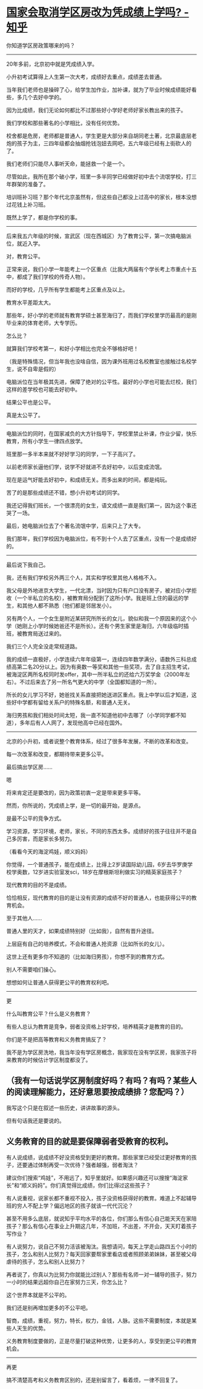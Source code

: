 # [国家会取消学区房改为凭成绩上学吗? - 知乎](https://www.zhihu.com/question/385025861/answer/1808977946)

你知道学区房政策哪来的吗？

___

20年多前，北京初中就是凭成绩入学。

小升初考试算得上人生第一次大考，成绩好去重点，成绩差去普通。

当年我们老师也是操碎了心，给学生加作业，加补课，就为了毕业时候成绩能好看些，多几个去好中学的。

因为比成绩，我们无论如何都比不过那些好小学好老师好家长教出来的孩子。

我们学校和那些著名的小学相比，没有任何优势。

校舍都是危房，老师都是普通人，学生更是大部分来自胡同老土著，北京最底层老炮的孩子为主，三四年级都会抽烟抢钱泡妞去网吧，五六年级已经有上街砍人的了。

我们老师们只能尽人事听天命，能拯救一个是一个。

尽管如此，我所在那个破小学，班里一多半同学已经做好初中去个流氓学校，打三年群架的准备了。

培训班补习班？那个年代北京虽然有，但这些自己都没上过高中的家长，根本没想过花钱上补习班。

既然上学了，都是你学校的事。

___

后来我五六年级的时候，宣武区（现在西城区）为了教育公平，第一次搞电脑派位，就近入学。

对，教育公平。

正常来说，我们小学一年能考上一个区重点（比我大两届有个学长考上市重点十五中，都成了我们学校的传奇人物）。

而好的学校，几乎所有学生都能考上区重点及以上。

教育水平差距太大。

那些年，好小学的老师就有教育学硕士甚至海归了，而我们学校里学历最高的是刚毕业来的体育老师，大专学历。

怎么比？

就算我们学校考第一，和好小学相比也完全不够格好吧！

（我是特殊情况，但当年我也没啥自信，因为课外班用过名校教室也接触过名校学生，说不自卑是假的）

电脑派位在当年极其先进，保障了绝对的公平性。最好的小学也可能去烂校，我们这样的差学校也可能去好初中。

结果公平也是公平。

真是太公平了。

___

电脑派位的同时，在国家减负的大方针指导下，学校里禁止补课，作业少留，快乐教育，所有小学生一律四点放学。

班里那一多半本来就不好好学习的同学，一下子高兴了。

以前老师家长逼他们学，说学不好就进不去好初中，以后变成流氓。

现在是运气好能去好初中，和成绩无关。而多出来的时间，都是纯玩。

苦了的是那些成绩还不错，想小升初考试的同学。

我还记得我们班长，一个很漂亮的女生，语文成绩一直是我们第一，因为这个事还哭了一场。

最后，她电脑派位去了个著名流氓中学，后来只上了大专。

我们那年，我们学校因为电脑派位，有不到十个人去了区重点，没有一个是成绩好的。

___

最后说下我自己。

我，还有我们学校另外两三个人，其实和学校里其他人格格不入。

我父母是外地进京大学生，一代北漂，当时因为只有户口没有房子，被对应小学拒收（一个半私立的名校），被教育局分配到了这所小学。我是班上住的最远的学生，和其他人都不熟悉（他们都是邻居发小）。

另有两个人，一个女生是附近某研究所所长的女儿，貌似和我一个原因来的这个小学（她刚上小学时候她爸还不是所长）。还有个男生家里是海归，六年级临时插班，被教育局送过来的。

我们三个人完全没走常规道路。

我的成绩一直极好，小学连续六年年级第一，连续四年数学满分，语数外三科总成绩高第二名20分以上。因为有奥数一等奖和其他一些奖项，去了自主招生考试，被海淀区两所名校同时发offer，其中一所半私立的还给六万奖学金（2000年左右）。不过后来去了另一所名气更大的中学（全国都知道的一所）。

所长的女儿学习不好，她爸找关系直接把她送进区重点。我上中学以后才知道，这些好中学都有留给关系户的特殊名额，和普通人无关。

海归男孩和我们相处时间太短，我一直不知道他初中去哪了（小学同学都不知道），多年后有人人网了，发现他高中已经在国外。

___

北京的小升初，或者说整个教育体系，经过了很多年发展，不断的改革和改变。

每一次改革和改变，都期待带来更多公平。

最后搞出学区房……

嗯

将来肯定还是要改的，因为政策初衷一定是带来更多平等。

然而，你所说的，凭成绩上学，是一切的最开始，是源点。

是最不公平的竞争方式。

学习资源，学习环境，老师，家长，不同的东西太多。成绩好的孩子往往并不是自己多厉害，而是家长多努力。

（看看今天的海淀鸡娃，顺义妈妈）

你觉得，一个普通孩子，能在成绩上，比得上2岁读国际幼儿园，6岁去华罗庚学校学奥数，12岁进实验室发sci，18岁在摩根斯坦利做实习的精英家庭孩子？

现代教育的目的不是成绩。

恰恰相反，现代教育的目的是让没有资源的成绩不好的普通人，也能获得公平的教育机会。

至于其他人……

普通人里的天才，如果成绩特别好（比如我），自然有晋升途径。

上层庭有自己的培养模式，不会和普通人抢资源（比如所长的女儿）。

这世上还有更多你不知道的（比如海归男孩），你想不到的教育方式。

别人不需要咱们操心。

想想如何让普通人获得更公平的教育权利吧。

___

更

什么叫教育公平？什么是义务教育？

有些人总认为教育是竞争，弱者没资格上好学校，培养精英才是教育的目的。

你们是不是把高等教育和义务教育搞反了？

我不是为学区房洗地，我当年没有学区房概念，我家现在没有学区房，我家孩子将来教育的时候估计学区制度都没了。

## （我有一句话说学区房制度好吗？有吗？有吗？某些人的阅读理解能力，还好意思要按成绩排？**您配吗？**）

我写这个只是在叙述一些历史，讲讲故事的源头。

但有句话我还是要说的。

## **义务教育的目的就是要保障弱者受教育的权利。**

有人说成绩，说成绩不好没资格受到更好的教育。那些家里已经受过更好教育的孩子，还要通过体制再受一次优待？强者越强，弱者淘汰？

建议你们搜索“鸡娃”，不用远了，知乎里就好。如果感兴趣还可以搜搜“海淀家长”和“顺义妈妈”。你们真觉得比成绩，你们比得过这些孩子？

有人说重视，说家长都不重视不投入，孩子没资格获得好的教育。难道上不起辅导班的穷人不配上学？偏远地区的孩子就该一代代沉沦？

甚至不用多么底层，就说知乎平均水平的各位，你们那么有信心自己能天天在家陪孩子？那么有信心在事业上升期这几年，不加班，不出差，不开会，天天盯着孩子写作业？

有人说努力，说自己不努力活该被淘汰。我想请问，每天上学走山路四五个小时的孩子，怎么和别人比努力？每天回家要帮家里看店或者照顾弟弟妹妹，甚至被父母虐待的孩子，怎么和别人比努力？

再者说了，你真以为比努力你就能比过别人？那些有名师一对一辅导的孩子，努力一小时的结果远超你自己在家努力三天，你怎么比？

这个世界本就是不公平的。

我们还是别再增加更多的不公平吧。

智商，成绩，重视，努力，特长，权力，金钱，人脉。这些不需要制度，本就是某些人天生的优势。

义务教育制度要做的，正是尽量打破这种优势，让更多的人，享受到更公平的教育机会。

___

再更

搞不清楚高考和义务教育区别的，还是别留言了，看着烦，一律不回复了。
